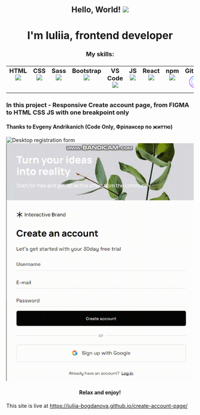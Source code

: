 <h2 align="center">Hello, World! <img src="https://github.com/blackcater/blackcater/raw/main/images/Hi.gif" height="32"/></h2>

<h1 align="center">I'm Iuliia, frontend developer</h1>

<h3 align="center">My skills:<h3>
<table width="320px">
    <tbody>
        <tr valign="top">
            <td width="80px" align="center">
            <span><strong>HTML</strong></span><br>
            <img height="32px" src="https://cdn.jsdelivr.net/gh/devicons/devicon/icons/html5/html5-original.svg">
            </td>
            <td width="80px" align="center">
            <span><strong>CSS</strong></span><br>
            <img height="32" src="https://cdn.jsdelivr.net/gh/devicons/devicon/icons/css3/css3-original.svg">
            </td>
            <td width="80px" align="center">
            <span><strong>Sass</strong></span><br>
            <img height="32" src="https://cdn.jsdelivr.net/gh/devicons/devicon/icons/sass/sass-original.svg">
            </td>
            <td width="80px" align="center"><span><strong>Bootstrap</strong></span><br>
            <img height="32px" src="https://cdn.jsdelivr.net/gh/devicons/devicon/icons/bootstrap/bootstrap-original.svg">
            </td>
            <td width="80px" align="center">
            <span><strong>VS Code</strong></span><br>
            <img height="32" src="https://cdn.jsdelivr.net/gh/devicons/devicon/icons/visualstudio/visualstudio-plain.svg">
            </td>
            <td width="80px" align="center">
            <span><strong>JS</strong></span><br>
            <img height="32" src="https://cdn.jsdelivr.net/gh/devicons/devicon/icons/javascript/javascript-plain.svg">
            </td>
            <td width="80px" align="center">
            <span><strong>React</strong></span><br>
            <img height="32px" src="https://cdn.jsdelivr.net/gh/devicons/devicon/icons/react/react-original.svg">
            </td>
            <td width="80px" align="center">
            <span><strong>npm</strong></span><br>
            <img height="32px" src="https://cdn.jsdelivr.net/gh/devicons/devicon/icons/npm/npm-original-wordmark.svg">
            </td>
            <td width="80px" align="center">
            <span><strong>GitHub</strong></span><br>
            <img height="40px" src="https://raw.githubusercontent.com/asilisa/asilisa/main/icons8-github.svg">
            <td width="80px" align="center">
            <span><strong>Git</strong></span><br>
            <img height="32px" src="https://cdn.jsdelivr.net/gh/devicons/devicon/icons/git/git-original.svg">
            </td> 
        </tr>
    </tbody>
</table>

<h3>In this project - Responsive Create account page, from FIGMA to HTML CSS JS with one breakpoint only</h3>
<h4>Thanks to Evgeny Andrikanich (Code Only, Фрілансер по життю)</h4>
<img src="./assets/images/promo_desktop.gif" alt="Desktop registration form">
<img src="./assets/images/promo_mobile.gif" alt="Mobile registration form">

<h4 align="center">Relax and enjoy!</h4>

This site is live at  https://iuliia-bogdanova.github.io/create-account-page/
